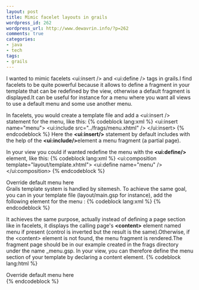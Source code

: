 ```yaml
--- 
layout: post
title: Mimic facelet layouts in grails
wordpress_id: 262
wordpress_url: http://www.dewavrin.info/?p=262
comments: true
categories: 
- java
- tech
tags: 
- grails
---
```


I wanted to mimic facelets &lt;ui:insert /&gt; and &lt;ui:define /&gt; tags in grails.I find facelets to be quite powerful because it allows to define a fragment in your template that can be redefined by the view, otherwise a default fragment is displayed.It can be useful for instance for a menu where you want all views to use a default menu and some use another menu. 

In facelets, you would create a template file and add a &lt;ui:insert /&gt; statement for the menu, like this:
{% codeblock lang:xml %}
<ui:insert name="menu"> 
    <ui:include src="../frags/menu.xhtml" />
</ui:insert>
{% endcodeblock %}
Here the <span style="font-weight: bold" class="Apple-style-span">&lt;ui:insert/&gt;</span> statement by default includes with the help of the <span style="font-weight: bold" class="Apple-style-span">&lt;ui:include/&gt;</span>element a menu fragment (a partial page).

In your view you could if wanted redefine the menu with the <span style="font-weight: bold" class="Apple-style-span">&lt;ui:define/&gt;</span> element, like this:
{% codeblock lang:xml %}
<ui:composition template="layout/template.xhtml">
  <ui:define name="menu" />
</ui:composition>
{% endcodeblock %}

<div>Override default menu here </div>
Grails template system is handled by sitemesh. To achieve the same goal, you can in your template file (layout/main.gsp for instance), add the following element for the menu :
{% codeblock lang:xml %}
<g:pageproperty name="page.menu" default="${render(template:'/frags/menu')}" />
{% endcodeblock %}

It achieves the same purpose, actually instead of defining a page section like in facelets, it displays the calling page's <b>&lt;content&gt;</b> element named menu if present (control is inverted but the result is the same).Otherwise,  if the &lt;content&gt; element is not found,  the menu fragment is rendered.The fragment page should be in our example created in the frags directory under the name \_menu.gsp. In your view, you can therefore define the menu section of your template by declaring a content element. 
{% codeblock lang:html %}
<html>
   <head>
     <meta http-equiv="Content-Type" content="text/html; charset=UTF-8" />
     <meta name="layout" content="main" /> 
     <title>Show Book</title>
  </head>
  <body>
     <content tag="menu">
        <div>Override default menu here</div>
     </content>
     <!-- More content here -->
   </body>
</html>
{% endcodeblock %}
